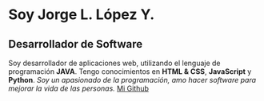 # Soy Jorge L. López Y.
## Desarrollador de Software
Soy desarrollador de aplicaciones web, utilizando el lenguaje de programación **JAVA**.
Tengo conocimientos en **HTML & CSS**, **JavaScript** y **Python**.
_Soy un apasionado de la programación, amo hacer software para mejorar la vida de las personas._
[Mi Github](https://github.com/j7programador)